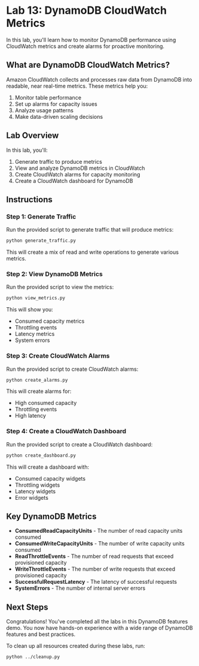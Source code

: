 # Lab 13: DynamoDB CloudWatch Metrics

In this lab, you'll learn how to monitor DynamoDB performance using CloudWatch metrics and create alarms for proactive monitoring.

## What are DynamoDB CloudWatch Metrics?

Amazon CloudWatch collects and processes raw data from DynamoDB into readable, near real-time metrics. These metrics help you:

1. Monitor table performance
2. Set up alarms for capacity issues
3. Analyze usage patterns
4. Make data-driven scaling decisions

## Lab Overview

In this lab, you'll:

1. Generate traffic to produce metrics
2. View and analyze DynamoDB metrics in CloudWatch
3. Create CloudWatch alarms for capacity monitoring
4. Create a CloudWatch dashboard for DynamoDB

## Instructions

### Step 1: Generate Traffic

Run the provided script to generate traffic that will produce metrics:

```bash
python generate_traffic.py
```

This will create a mix of read and write operations to generate various metrics.

### Step 2: View DynamoDB Metrics

Run the provided script to view the metrics:

```bash
python view_metrics.py
```

This will show you:
- Consumed capacity metrics
- Throttling events
- Latency metrics
- System errors

### Step 3: Create CloudWatch Alarms

Run the provided script to create CloudWatch alarms:

```bash
python create_alarms.py
```

This will create alarms for:
- High consumed capacity
- Throttling events
- High latency

### Step 4: Create a CloudWatch Dashboard

Run the provided script to create a CloudWatch dashboard:

```bash
python create_dashboard.py
```

This will create a dashboard with:
- Consumed capacity widgets
- Throttling widgets
- Latency widgets
- Error widgets

## Key DynamoDB Metrics

- **ConsumedReadCapacityUnits** - The number of read capacity units consumed
- **ConsumedWriteCapacityUnits** - The number of write capacity units consumed
- **ReadThrottleEvents** - The number of read requests that exceed provisioned capacity
- **WriteThrottleEvents** - The number of write requests that exceed provisioned capacity
- **SuccessfulRequestLatency** - The latency of successful requests
- **SystemErrors** - The number of internal server errors

## Next Steps

Congratulations! You've completed all the labs in this DynamoDB features demo. You now have hands-on experience with a wide range of DynamoDB features and best practices.

To clean up all resources created during these labs, run:

```bash
python ../cleanup.py
```